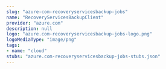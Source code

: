 ```yaml
---
slug: "azure-com-recoveryservicesbackup-jobs"
name: "RecoveryServicesBackupClient"
provider: "azure.com"
description: null
logo: "azure.com-recoveryservicesbackup-jobs-logo.png"
logoMediaType: "image/png"
tags:
- name: "cloud"
stubs: "azure.com-recoveryservicesbackup-jobs-stubs.json"
---
```

